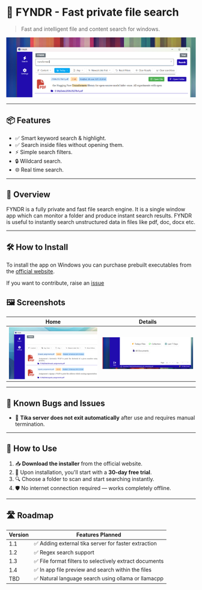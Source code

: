# 🚀 FYNDR - Fast private file search

> Fast and intelligent file and content search for windows.

![Demo Screenshot](./assets/keyword_search.png)

---

## 📦 Features

- ✅ Smart keyword search & highlight.
- ✅ Search inside files without opening them.
- ⚡ Simple search filters.
- 🔒 Wildcard search.
- 🌐 Real time search.

---

## 🧠 Overview

FYNDR is a fully private and fast file search engine. It is a single window app which can monitor a folder and produce instant search results. FYNDR is useful to instantly search unstructured data in files like pdf, doc, docx etc.

---

## 🛠️ How to Install 

To install the app on Windows you can purchase prebuilt executables from the [official website](https://abc.com).

If you want to contribute, raise an [issue](https://github.com/p-stackforge/FYNDR-support/issues/new/choose)

## 🖼️ Screenshots

| Home | Details |
|------|---------|
| ![Filters](./assets/filters.png) | ![Content extraction](./assets/extraction.png) |

---

## 🐞 Known Bugs and Issues

- 🔧 **Tika server does not exit automatically** after use and requires manual termination.

---

## 🚀 How to Use

1. 📥 **Download the installer** from the official website.
2. 🧪 Upon installation, you'll start with a **30-day free trial**.
3. 🔍 Choose a folder to scan and start searching instantly.
4. 🛡️ No internet connection required — works completely offline.

---

## 🛣️ Roadmap

| Version | Features Planned |
|---------|------------------|
| 1.1     | ✅ Adding external tika server for faster extraction |
| 1.2     | ✅ Regex search support |
| 1.3     | ✅ File format filters to selectively extract documents |
| 1.4     | ✅ In app file preview and search within the files |
| TBD     | ✅ Natural language search using ollama or llamacpp |


